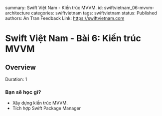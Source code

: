 summary: Swift Việt Nam - Kiến trúc MVVM.
id: swiftvietnam_06-mvvm-architecture
categories: swiftvietnam
tags: swiftvietnam
status: Published
authors: An Tran
Feedback Link: https://swiftvietnam.com

# Swift Việt Nam - Bài 6: Kiến trúc MVVM
<!-- ------------------------ -->
## Overview
Duration: 1

### Bạn sẽ học gì?
- Xây dựng kiến trúc MVVM.
- Tích hợp Swift Package Manager
